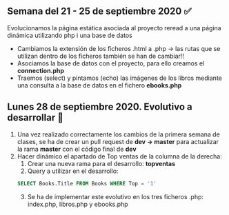 ## Semana del 21 - 25 de septiembre 2020 :white_check_mark:
Evolucionamos la página estática asociada al proyecto reread a una página dinámica utilizando php i una base de datos
- Cambiamos la extensión de los ficheros .html a .php -> las rutas que se utilizan dentro de los ficheros también se han de cambiar!!
- Asociamos la base de datos con el proyecto, para ello creamos el **connection.php**
- Traemos (select) y pintamos (echo) las imágenes de los libros mediante una consulta a la base de datos en el fichero **ebooks.php**

## Lunes 28 de septiembre 2020. Evolutivo a desarrollar :loudspeaker:
1. Una vez realizado correctamente los cambios de la primera semana de clases, se ha de crear un pull request de **dev -> master** para actualizar la rama **master** con el código final de **dev**
2. Hacer dinámico el apartado de Top ventas de la columna de la derecha:
    1. Crear una nueva rama para el desarrollo: **topventas**
    2. Query a utilizar en el desarrollo:
    ```sql
    SELECT Books.Title FROM Books WHERE Top = '1'
    ```
    3. Se ha de implementar este evolutivo en los tres ficheros .php: index.php, libros.php y ebooks.php
